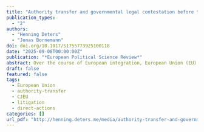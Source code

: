 ```yaml
---
title: "Authority transfer and governmental legal contestation before the court of justice of the EU"
publication_types:
  - "2"
authors:
  - "Henning Deters"
  - "Jonas Bornemann"
doi: doi.org/10.1017/S1755773925100118
date: "2025-09-08T00:00:00Z"
publication: "*European Political Science Review*"
abstract: Over the course of European integration, European Union (EU) institutions have gained increasing authority – but since the 1990s, this process has triggered backlash from Member State governments and citizens. We examine whether this transfer of authority has also led to greater legal contestation in cases before the Court of Justice of the EU involving Member States. Drawing on original data covering all amicus briefs in direct actions with government parties from 1954 to 2022, we find growing mobilization against EU legislation, implementation, and enforcement. While challenges to legislation became more salient without becoming more polarized, litigation over implementation decisions grew more controversial yet remained low-profile. Meanwhile, the Commission’s enforcement of EU law has faced mounting intergovernmental pushback, leading to greater restraint on the side of the Commission. These partly diverging trends reflect uneven shifts in the EU’s authority to legislate, implement, and enforce binding rules.
draft: false
featured: false
tags:
  - European Union
  - authority-transfer
  - CJEU
  - litigation
  - direct-actions
categories: []
url_pdf: "http://henning.deters.me/media/authority-transfer-and-governmental-legal-contestation-before-the-court-of-justice-of-the-eu.pdf"
---
```

